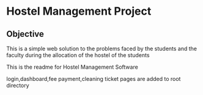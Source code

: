 # Hostel Management Project

## Objective
  This is a simple web solution to the problems faced by the students and the faculty during the allocation of the hostel of the students

This is the readme for Hostel Management Software

login,dashboard,fee payment,cleaning ticket pages are added to root directory

